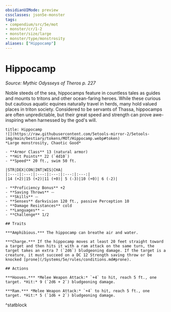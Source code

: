 ```yaml
---
obsidianUIMode: preview
cssclasses: json5e-monster
tags:
- compendium/src/5e/mot
- monster/cr/1-2
- monster/size/large
- monster/type/monstrosity
aliases: ["Hippocamp"]
---
```

# Hippocamp
*Source: Mythic Odysseys of Theros p. 227*  

Noble steeds of the sea, hippocamps feature in countless tales as guides and mounts to tritons and other ocean-faring heroes. While these curious but cautious aquatic equines naturally travel in herds, many hold valued places in triton society. Considered to be servants of Thassa, hippocamps are often unpredictable, but their great speed and strength can prove awe-inspiring when harnessed by the god's will.

```ad-statblock
title: Hippocamp
![](https://raw.githubusercontent.com/5etools-mirror-2/5etools-img/main/bestiary/tokens/MOT/Hippocamp.webp#token)
*Large monstrosity, Chaotic Good*

- **Armor Class** 13 (natural armor)
- **Hit Points** 22 (`4d10`)
- **Speed** 20 ft., swim 50 ft.

|STR|DEX|CON|INT|WIS|CHA|
|:---:|:---:|:---:|:---:|:---:|:---:|
|14 (+2)|15 (+2)|11 (+0)| 5 (-3)|10 (+0)| 6 (-2)|

- **Proficiency Bonus** +2
- **Saving Throws** ⏤
- **Skills** ⏤
- **Senses** darkvision 120 ft., passive Perception 10
- **Damage Resistances** cold
- **Languages** —
- **Challenge** 1/2

## Traits

***Amphibious.*** The hippocamp can breathe air and water.

***Charge.*** If the hippocamp moves at least 20 feet straight toward a target and then hits it with a ram attack on the same turn, the target takes an extra 7 (`2d6`) bludgeoning damage. If the target is a creature, it must succeed on a DC 12 Strength saving throw or be knocked [prone](/Systems/5e/rules/conditions.md#prone).

## Actions

***Hooves.*** *Melee Weapon Attack:* `+4` to hit, reach 5 ft., one target. *Hit:* 9 (`2d6 + 2`) bludgeoning damage.

***Ram.*** *Melee Weapon Attack:* `+4` to hit, reach 5 ft., one target. *Hit:* 5 (`1d6 + 2`) bludgeoning damage.
```
^statblock